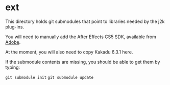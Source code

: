 ext
=========

This directory holds git submodules that point to libraries needed by the j2k plug-ins.

You will need to manually add the After Effects CS5 SDK, available from [Adobe](http://www.adobe.com/devnet/aftereffects.html).

At the moment, you will also need to copy Kakadu 6.3.1 here.

If the submodule contents are missing, you should be able to get them by typing:

`git submodule init`
`git submodule update`
